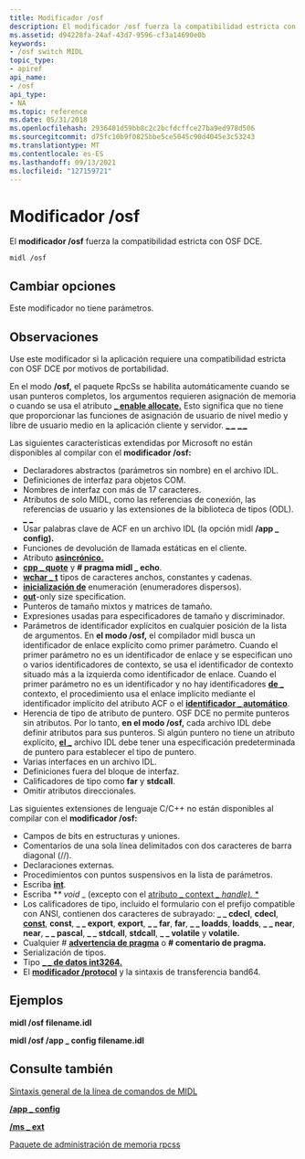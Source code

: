 ```yaml
---
title: Modificador /osf
description: El modificador /osf fuerza la compatibilidad estricta con OSF DCE.
ms.assetid: d94228fa-24af-43d7-9596-cf3a14690e0b
keywords:
- /osf switch MIDL
topic_type:
- apiref
api_name:
- /osf
api_type:
- NA
ms.topic: reference
ms.date: 05/31/2018
ms.openlocfilehash: 2936401d59bb8c2c2bcfdcffce27ba9ed978d506
ms.sourcegitcommit: d75fc10b9f0825bbe5ce5045c90d4045e3c53243
ms.translationtype: MT
ms.contentlocale: es-ES
ms.lasthandoff: 09/13/2021
ms.locfileid: "127159721"
---
```

# <a name="osf-switch"></a>Modificador /osf

El **modificador /osf** fuerza la compatibilidad estricta con OSF DCE.

``` syntax
midl /osf
```

## <a name="switch-options"></a>Cambiar opciones

Este modificador no tiene parámetros.

## <a name="remarks"></a>Observaciones

Use este modificador si la aplicación requiere una compatibilidad estricta con OSF DCE por motivos de portabilidad.

En el modo **/osf,** el paquete RpcSs se habilita automáticamente cuando se usan punteros completos, los argumentos requieren asignación de memoria o cuando se usa el atributo [**\_ enable allocate.**](enable-allocate.md) Esto significa que no tiene que proporcionar las funciones de asignación de usuario de nivel medio y libre de usuario medio en la aplicación cliente y servidor. [**\_ \_**](/windows/desktop/Rpc/the-midl-user-allocate-function) [**\_ \_**](/windows/desktop/Rpc/the-midl-user-free-function)

Las siguientes características extendidas por Microsoft no están disponibles al compilar con el **modificador /osf:**

-   Declaradores abstractos (parámetros sin nombre) en el archivo IDL.
-   Definiciones de interfaz para objetos COM.
-   Nombres de interfaz con más de 17 caracteres.
-   Atributos de solo MIDL, como las referencias de conexión, las referencias de usuario y las extensiones de la biblioteca de tipos (ODL). [**\_**](wire-marshal.md) [**\_**](user-marshal.md)
-   Usar palabras clave de ACF en un archivo IDL (la opción midl **/app \_ config).**
-   Funciones de devolución de llamada estáticas en el cliente.
-   Atributo [**asincrónico.**](async.md)
-   [**cpp \_ quote**](cpp-quote.md) y **\# pragma midl \_ echo**.
-   [**wchar \_ t**](wchar-t.md) tipos de caracteres anchos, constantes y cadenas.
-   [**inicialización de**](enum.md) enumeración (enumeradores dispersos).
-   [**out**](out-idl.md)-only size specification.
-   Punteros de tamaño mixtos y matrices de tamaño.
-   Expresiones usadas para especificadores de tamaño y discriminador.
-   Parámetros de identificador explícitos en cualquier posición de la lista de argumentos. En **el modo /osf,** el compilador midl busca un identificador de enlace explícito como primer parámetro. Cuando el primer parámetro no es un identificador de enlace y se especifican uno o varios identificadores de contexto, se usa el identificador de contexto situado más a la izquierda como identificador de enlace. Cuando el primer parámetro no es un identificador y no hay identificadores [**de \_**](implicit-handle.md) contexto, el procedimiento usa el enlace implícito mediante el identificador implícito del atributo ACF o el [**identificador \_ automático**](auto-handle.md).
-   Herencia de tipo de atributo de puntero. OSF DCE no permite punteros sin atributos. Por lo tanto, **en el modo /osf,** cada archivo IDL debe definir atributos para sus punteros. Si algún puntero no tiene un atributo explícito, [**el \_**](pointer-default.md) archivo IDL debe tener una especificación predeterminada de puntero para establecer el tipo de puntero.
-   Varias interfaces en un archivo IDL.
-   Definiciones fuera del bloque de interfaz.
-   Calificadores de tipo como **far** y **stdcall**.
-   Omitir atributos direccionales.

Las siguientes extensiones de lenguaje C/C++ no están disponibles al compilar con el **modificador /osf:**

-   Campos de bits en estructuras y uniones.
-   Comentarios de una sola línea delimitados con dos caracteres de barra diagonal (//).
-   Declaraciones externas.
-   Procedimientos con puntos suspensivos en la lista de parámetros.
-   Escriba [**int**](int.md).
-   Escriba **\* void* _ (excepto con el [atributo _ context *\_ handle).* *](context-handle.md)
-   Los calificadores de tipo, incluido el formulario con el prefijo compatible con ANSI, contienen dos caracteres de subrayado: **\_ \_ cdecl**, **cdecl**, [**const**](const.md), **const**, **\_ \_ export**, **export**, **\_ \_ far**, **far**, **\_ \_ loadds**, **loadds**, **\_ \_ near**, **near**, **\_ \_ pascal**, **\_ \_ stdcall**, **stdcall**, **\_ \_ volatile** y **volatile.** 
-   Cualquier \# [**advertencia de pragma**](pragma.md) o **\# comentario de pragma.**
-   Serialización de tipos.
-   Tipo [**\_ \_ de datos int3264.**](--int3264.md)
-   El [**modificador /protocol**](-protocol.md) y la sintaxis de transferencia band64.

## <a name="examples"></a>Ejemplos

**midl /osf filename.idl**

**midl /osf /app \_ config filename.idl**

## <a name="see-also"></a>Consulte también

<dl> <dt>

[Sintaxis general de la línea de comandos de MIDL](general-midl-command-line-syntax.md)
</dt> <dt>

[**/app \_ config**](-app-config.md)
</dt> <dt>

[**/ms \_ ext**](-ms-ext.md)
</dt> <dt>

[Paquete de administración de memoria rpcss](/windows/desktop/Rpc/rpcss-memory-management-package)
</dt> </dl>

 

 